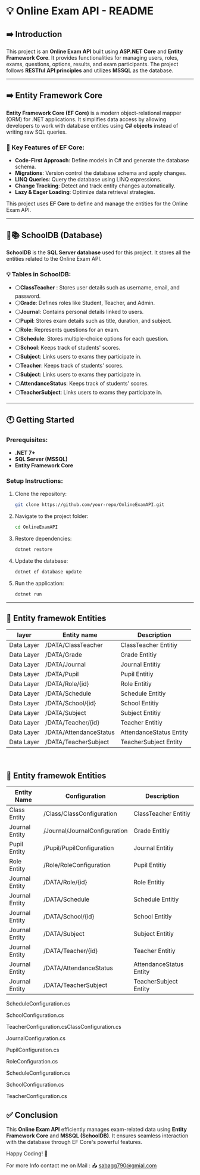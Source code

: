 # 💡 Online Exam API - README

## ➡️ Introduction
This project is an **Online Exam API** built using **ASP.NET Core** and **Entity Framework Core**. It provides functionalities for managing users, roles, exams, questions, options, results, and exam participants. The project follows **RESTful API principles** and utilizes **MSSQL** as the database.

---

## ➡️ Entity Framework Core
**Entity Framework Core (EF Core)** is a modern object-relational mapper (ORM) for .NET applications. It simplifies data access by allowing developers to work with database entities using **C# objects** instead of writing raw SQL queries.

### 🔑 Key Features of EF Core:
- **Code-First Approach**: Define models in C# and generate the database schema.
- **Migrations**: Version control the database schema and apply changes.
- **LINQ Queries**: Query the database using LINQ expressions.
- **Change Tracking**: Detect and track entity changes automatically.
- **Lazy & Eager Loading**: Optimize data retrieval strategies.

This project uses **EF Core** to define and manage the entities for the Online Exam API.

---

## 🏫📚 SchoolDB (Database)
**SchoolDB** is the **SQL Server database** used for this project. It stores all the entities related to the Online Exam API.

### 💡 Tables in SchoolDB:
- ⚪**ClassTeacher** : Stores user details such as username, email, and password.
- ⚪**Grade**: Defines roles like Student, Teacher, and Admin.
- ⚪**Journal**: Contains personal details linked to users.
- ⚪**Pupil**: Stores exam details such as title, duration, and subject.
- ⚪**Role**: Represents questions for an exam.
- ⚪**Schedule**: Stores multiple-choice options for each question.
- ⚪**School**: Keeps track of students' scores.
- ⚪**Subject**: Links users to exams they participate in.
- ⚪**Teacher**: Keeps track of students' scores.
- ⚪**Subject**: Links users to exams they participate in.
- ⚪**AttendanceStatus**: Keeps track of students' scores.
- ⚪**TeacherSubject**: Links users to exams they participate in.

---

## 🕚 Getting Started
### Prerequisites:
- **.NET 7+**
- **SQL Server (MSSQL)**
- **Entity Framework Core**

### Setup Instructions:
1. Clone the repository:
   ```sh
   git clone https://github.com/your-repo/OnlineExamAPI.git
   ```
2. Navigate to the project folder:
   ```sh
   cd OnlineExamAPI
   ```
3. Restore dependencies:
   ```sh
   dotnet restore
   ```
4. Update the database:
   ```sh
   dotnet ef database update
   ```
5. Run the application:
   ```sh
   dotnet run
   ```

---

## 🔨 Entity framewok Entities
| layer | Entity name | Description |
|--------|---------|-------------|
| Data Layer | /DATA/ClassTeacher | ClassTeacher Entitiy |
| Data Layer | /DATA/Grade | Grade Entitiy |
| Data Layer | /DATA/Journal | Journal Entitiy |
| Data Layer | /DATA/Pupil | Pupil Entitiy |
| Data Layer | /DATA/Role/{id} | Role Entitiy |
| Data Layer | /DATA/Schedule | Schedule Entitiy |
| Data Layer | /DATA/School/{id} | School Entitiy |
| Data Layer | /DATA/Subject | Subject Entitiy |
| Data Layer | /DATA/Teacher/{id} | Teacher Entitiy |
| Data Layer | /DATA/AttendanceStatus | AttendanceStatus Entity |
| Data Layer | /DATA/TeacherSubject | TeacherSubject Entity |

<br>

## 🔨 Entity framewok Entities
| Entity Name | Configuration | Description |
|--------|---------|-------------|
| Class Entity | /Class/ClassConfiguration | ClassTeacher Entitiy |
| Journal Entity | /Journal/JournalConfiguration | Grade Entitiy |
| Pupil Entity | /Pupil/PupilConfiguration | Journal Entitiy |
| Role Entity | /Role/RoleConfiguration | Pupil Entitiy |
| Journal Entity | /DATA/Role/{id} | Role Entitiy |
| Journal Entity | /DATA/Schedule | Schedule Entitiy |
| Journal Entity | /DATA/School/{id} | School Entitiy |
| Journal Entity | /DATA/Subject | Subject Entitiy |
| Journal Entity | /DATA/Teacher/{id} | Teacher Entitiy |
| Journal Entity | /DATA/AttendanceStatus | AttendanceStatus Entity |
| Journal Entity | /DATA/TeacherSubject | TeacherSubject Entity |


ScheduleConfiguration.cs

SchoolConfiguration.cs

TeacherConfiguration.csClassConfiguration.cs

JournalConfiguration.cs

PupilConfiguration.cs

RoleConfiguration.cs

ScheduleConfiguration.cs

SchoolConfiguration.cs
	
TeacherConfiguration.cs



## ✅  Conclusion
This **Online Exam API** efficiently manages exam-related data using **Entity Framework Core** and **MSSQL (SchoolDB)**. It ensures seamless interaction with the database through EF Core's powerful features.

Happy Coding! 🚀

For more Info contact me on Mail : 📤 sabagg790@gmial.com

